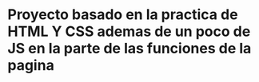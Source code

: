 # Proyecto basado en la practica de HTML Y CSS ademas de un poco de JS en la parte de las funciones de la pagina
